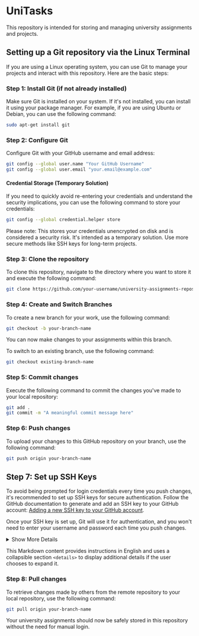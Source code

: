 # UniTasks

This repository is intended for storing and managing university assignments and projects.

## Setting up a Git repository via the Linux Terminal

If you are using a Linux operating system, you can use Git to manage your projects and interact with this repository. Here are the basic steps:

### Step 1: Install Git (if not already installed)

Make sure Git is installed on your system. If it's not installed, you can install it using your package manager. For example, if you are using Ubuntu or Debian, you can use the following command:

```bash
sudo apt-get install git
```

### Step 2: Configure Git

Configure Git with your GitHub username and email address:

```bash
git config --global user.name "Your GitHub Username"
git config --global user.email "your.email@example.com"
```
#### Credential Storage (Temporary Solution)
If you need to quickly avoid re-entering your credentials and understand the security implications, you can use the following command to store your credentials:

```bash
git config --global credential.helper store
```
Please note: This stores your credentials unencrypted on disk and is considered a security risk. It's intended as a temporary solution. Use more secure methods like SSH keys for long-term projects.

### Step 3: Clone the repository

To clone this repository, navigate to the directory where you want to store it and execute the following command:

```bash
git clone https://github.com/your-username/university-assignments-repository.git
```

### Step 4: Create and Switch Branches

To create a new branch for your work, use the following command:

```bash
git checkout -b your-branch-name
```

You can now make changes to your assignments within this branch.

To switch to an existing branch, use the following command:

```bash
git checkout existing-branch-name
```

### Step 5: Commit changes

Execute the following command to commit the changes you've made to your local repository:

```bash
git add .
git commit -m "A meaningful commit message here"
```

### Step 6: Push changes

To upload your changes to this GitHub repository on your branch, use the following command:

```bash
git push origin your-branch-name
```

## Step 7: Set up SSH Keys

To avoid being prompted for login credentials every time you push changes, it's recommended to set up SSH keys for secure authentication. Follow the GitHub documentation to generate and add an SSH key to your GitHub account: [Adding a new SSH key to your GitHub account](https://docs.github.com/en/authentication/connecting-to-github-with-ssh/adding-a-new-ssh-key-to-your-github-account).

Once your SSH key is set up, Git will use it for authentication, and you won't need to enter your username and password each time you push changes.

<details>
  <summary>Show More Details</summary>
  
  If you want to learn the exact steps for setting up SSH keys, follow these steps:

  1. Open the [GitHub documentation](https://docs.github.com/en/authentication/connecting-to-github-with-ssh/adding-a-new-ssh-key-to-your-github-account).
  2. Follow the instructions to generate an SSH key.
  3. Add the generated public key to your GitHub account.

  Once you've completed these steps, your repository should work without repeatedly requesting login credentials when you upload changes.
</details>

This Markdown content provides instructions in English and uses a collapsible section `<details>` to display additional details if the user chooses to expand it.

### Step 8: Pull changes

To retrieve changes made by others from the remote repository to your local repository, use the following command:

```bash
git pull origin your-branch-name
```

Your university assignments should now be safely stored in this repository without the need for manual login.
